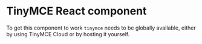 # TinyMCE React component

To get this component to work `tinymce` needs to be globally available, either by using TinyMCE Cloud or by hosting it yourself.